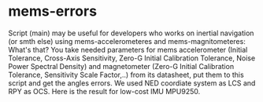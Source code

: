 # mems-errors
Script (main) may be useful for developers who works on inertial navigation (or smth else) using  mems-accelerometeres and mems-magnitometeres:
What's that?
You take needed parameters for mems accelerometer (Initial Tolerance, Cross-Axis Sensitivity, Zero-G Initial Calibration Tolerance, Noise Power Spectral Density) and magnetometer (Zero-G Initial Calibration Tolerance, Sensitivity Scale Factor,..) from its datasheet, put them to this script and get the angles errors. We used NED coordiate system as LCS and RPY as OCS. Here is the result for low-cost IMU MPU9250. 

